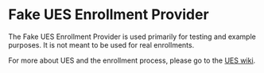 # Fake UES Enrollment Provider

The Fake UES Enrollment Provider is used primarily for testing and example
purposes. It is not meant to be used for real enrollments.

For more about UES and the enrollment process, please go to the [UES wiki][ues].

[ues]: https://github.com/lsuits/ues/wiki
